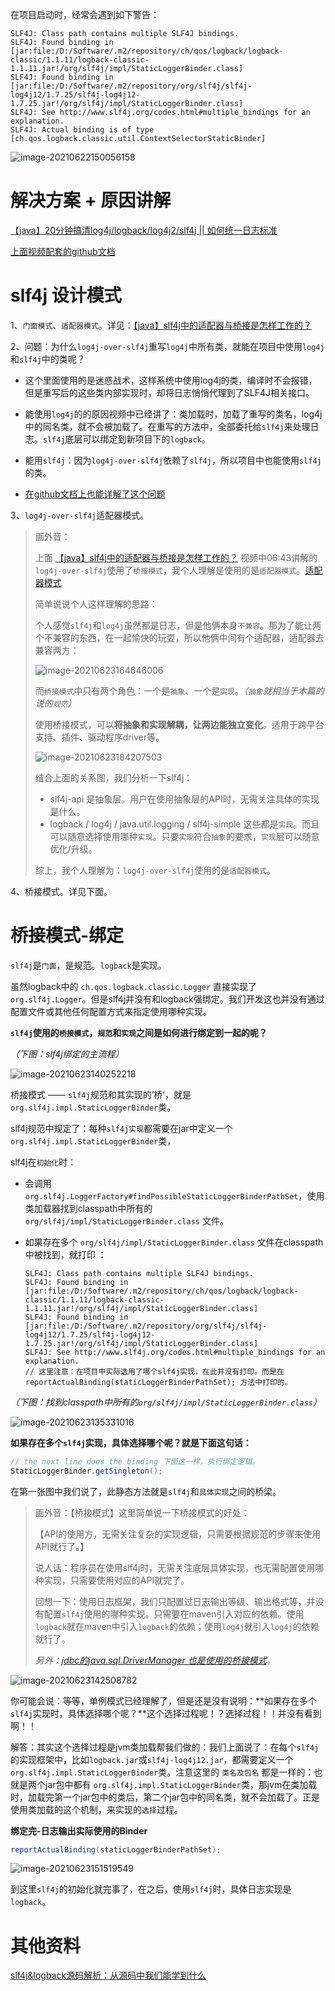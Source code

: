 在项目启动时，经常会遇到如下警告：

```
SLF4J: Class path contains multiple SLF4J bindings.
SLF4J: Found binding in [jar:file:/D:/Software/.m2/repository/ch/qos/logback/logback-classic/1.1.11/logback-classic-1.1.11.jar!/org/slf4j/impl/StaticLoggerBinder.class]
SLF4J: Found binding in [jar:file:/D:/Software/.m2/repository/org/slf4j/slf4j-log4j12/1.7.25/slf4j-log4j12-1.7.25.jar!/org/slf4j/impl/StaticLoggerBinder.class]
SLF4J: See http://www.slf4j.org/codes.html#multiple_bindings for an explanation.
SLF4J: Actual binding is of type [ch.qos.logback.classic.util.ContextSelectorStaticBinder]
```

![image-20210622150056158](images/image-20210622150056158.png)





# 解决方案 + 原因讲解

[【java】20分钟搞清log4j/logback/log4j2/slf4j || 如何统一日志标准](https://www.bilibili.com/video/BV11J411d7Gp)

[上面视频配套的github文档](https://github.com/sunwu51/notebook/blob/master/19.11/log_java%E6%97%A5%E5%BF%97%E6%A1%86%E6%9E%B6.md)



# slf4j 设计模式

1、`门面模式`、`适配器模式`。详见：[【java】slf4j中的适配器与桥接是怎样工作的？](https://www.bilibili.com/video/BV1FJ411R78C)

2、问题：为什么`log4j-over-slf4j`重写`log4j`中所有类，就能在项目中使用`log4j`和`slf4j`中的类呢？

- 这个里面使用的是迷惑战术，这样系统中使用log4j的类，编译时不会报错，但是重写后的这些类内部实现时，却将日志悄悄代理到了SLF4J相关接口。

- 能使用`log4j`的的原因视频中已经讲了：类加载时，加载了重写的类名，log4j中的同名类，就不会被加载了。在重写的方法中，全部委托给`slf4j`来处理日志。`slf4j`底层可以绑定到新项目下的`logback`。
- 能用`slf4j`：因为`log4j-over-slf4j`依赖了`slf4j`，所以项目中也能使用`slf4j`的类。
- [在github文档上也能详解了这个问题](https://github.com/sunwu51/notebook/blob/master/19.11/log_java%E6%97%A5%E5%BF%97%E6%A1%86%E6%9E%B6.md#%E5%8E%9F%E7%90%86)

3、`log4j-over-slf4j`适配器模式。

> 画外音：
>
> 上面   [【java】slf4j中的适配器与桥接是怎样工作的？](https://www.bilibili.com/video/BV1FJ411R78C)    视频中06:43讲解的`log4j-over-slf4j`使用了`桥接模式`，我个人理解是使用的是`适配器模式`。[适配器模式](https://gitee.com/anxiaole/spring-framework/tree/5.0.x/core-spring-patterns#2-%E7%BB%93%E6%9E%84%E6%A8%A1%E5%BC%8F)
>
> 简单说说个人这样理解的思路：
>
> 个人感觉`slf4j`和`log4j`虽然都是日志，但是他俩本身`不兼容`。那为了能让两个不兼容的东西，在一起愉快的玩耍，所以他俩中间有个适配器，适配器去兼容两方：
>
> ![image-20210623164646006](images/image-20210623164646006.png)
>
> 而`桥接模式`中只有两个角色：一个是`抽象`、一个是`实现`。*（`抽象`就相当于本篇的说的`规范`）*
>
> 使用桥接模式，可以**将抽象和实现解耦，让两边能独立变化**。适用于跨平台支持、插件、驱动程序driver等。
>
> ![image-20210623184207503](images/image-20210623184207503.png)
>
> 结合上面的关系图，我们分析一下slf4j：
>
> - slf4j-api 是抽象层。用户在使用抽象层的API时，无需关注具体的实现是什么。
> - logback / log4j / java.util.logging / slf4j-simple 这些都是`实现`。而且可以随意选择使用哪种`实现`。只要`实现`符合`抽象`的要求，`实现`层可以随意优化/升级。
>
> 综上，我个人理解为：`log4j-over-slf4j`使用的是`适配器模式`。

4、桥接模式。详见下面。



# 桥接模式-绑定

`slf4j`是`门面`，是规范。`logback`是实现。

虽然logback中的 `ch.qos.logback.classic.Logger` 直接实现了 `org.slf4j.Logger`。但是slf4j并没有和logback强绑定。我们开发这也并没有通过配置文件或其他任何配置方式来指定使用哪种实现。

**`slf4j`使用的`桥接模式`，`规范`和`实现`之间是如何进行绑定到一起的呢？**

*（下图：slf4j绑定的主流程）*

![image-20210623140252218](images/image-20210623140252218.png)

桥接模式 —— `slf4j`规范和其实现的’桥‘，就是  `org.slf4j.impl.StaticLoggerBinder`类。

slf4j规范中规定了：每种`slf4j实现`都需要在jar中定义一个  `org.slf4j.impl.StaticLoggerBinder`类，

slf4j在`初始化`时：

- 会调用 `org.slf4j.LoggerFactory#findPossibleStaticLoggerBinderPathSet`，使用类加载器找到classpath中所有的 `org/slf4j/impl/StaticLoggerBinder.class` 文件。

- 如果存在多个 `org/slf4j/impl/StaticLoggerBinder.class` 文件在classpath中被找到，就打印 ：

  ```
  SLF4J: Class path contains multiple SLF4J bindings.
  SLF4J: Found binding in [jar:file:/D:/Software/.m2/repository/ch/qos/logback/logback-classic/1.1.11/logback-classic-1.1.11.jar!/org/slf4j/impl/StaticLoggerBinder.class]
  SLF4J: Found binding in [jar:file:/D:/Software/.m2/repository/org/slf4j/slf4j-log4j12/1.7.25/slf4j-log4j12-1.7.25.jar!/org/slf4j/impl/StaticLoggerBinder.class]
  SLF4J: See http://www.slf4j.org/codes.html#multiple_bindings for an explanation.
  // 这里注意：在项目中实际选用了哪个slf4j实现，在此并没有打印。而是在 reportActualBinding(staticLoggerBinderPathSet); 方法中打印的。
  ```

*（下图：找到classpath中所有的`org/slf4j/impl/StaticLoggerBinder.class`）*

![image-20210623135331016](images/image-20210623135331016.png)






**如果存在多个`slf4j`实现，具体选择哪个呢？就是下面这句话：**

```java
// the next line does the binding 下面这一样，执行绑定逻辑。
StaticLoggerBinder.getSingleton();
```

在第一张图中我们说了，此静态方法就是`slf4j`和`具体实现`之间的桥梁。

> 画外音：【桥接模式】这里简单说一下桥接模式的好处：
>
> 【API的使用方，无需关注复杂的实现逻辑，只需要根据规范的步骤来使用API就行了。】
>
> 说人话：程序员在使用slf4j时，无需关注底层具体实现，也无需配置使用哪种实现，只需要使用对应的API就完了。
>
> 回想一下：使用日志框架，我们只配置过日志输出等级、输出格式等，并没有配置`slf4j`使用的哪种实现。只需要在maven引入对应的依赖。使用`logback`就在maven中引入`logback`的依赖；使用`log4j`就引入`log4j`的依赖就行了。
>
> *另外：[jdbc的java.sql.DriverManager 也是使用的桥接模式](https://www.cnblogs.com/yougewe/p/12460685.html)。*

![image-20210623142508782](images/image-20210623142508782.png)

你可能会说：等等，单例模式已经理解了，但是还是没有说明：**如果存在多个`slf4j`实现时，具体选择哪个呢？**这个选择过程呢！？选择过程！！并没有看到啊！！

解答：其实这个选择过程是jvm类加载帮我们做的：我们上面说了：在每个`slf4j`的实现框架中，比如`logback.jar`或`slf4j-log4j12.jar`，都需要定义一个`org.slf4j.impl.StaticLoggerBinder`类。注意这里的 `类名及包名` 都是一样的：也就是两个jar包中都有  `org.slf4j.impl.StaticLoggerBinder`类，那jvm在类加载时，加载完第一个jar包中的类后，第二个jar包中的同名类，就不会加载了。正是使用类加载的这个机制，来实现的`选择`过程。





**绑定完-日志输出实际使用的Binder**

```java
reportActualBinding(staticLoggerBinderPathSet);
```

![image-20210623151519549](images/image-20210623151519549.png)

到这里`slf4j`的初始化就完事了，在之后，使用`slf4j`时，具体日志实现是`logback`。









# 其他资料

[slf4j&logback源码解析：从源码中我们能学到什么](https://www.bilibili.com/video/BV1KD4y197Jf)

